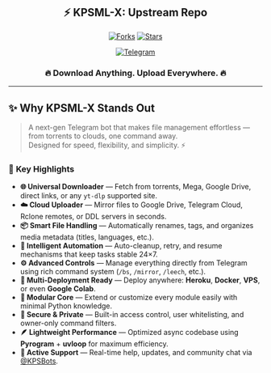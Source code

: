 <div align="center">

## ⚡️ KPSML-X: Upstream Repo

<a href="https://github.com/Tamilupdates/KPSML-X/fork"><img alt="Forks" src="https://img.shields.io/github/forks/Tamilupdates/KPSML-X?style=for-the-badge&logo=git&color=orange"></a> <a href="https://github.com/Tamilupdates/KPSML-X/stargazers"><img alt="Stars" src="https://img.shields.io/github/stars/Tamilupdates/KPSML-X?style=for-the-badge&logo=github&color=FFD700"></a>

<a href="https://t.me/KPSBots"><img alt="Telegram" src="https://img.shields.io/badge/Join%20on%20Telegram-blue?style=for-the-badge&logo=telegram&logoColor=white"></a>

### 🔥 Download Anything. Upload Everywhere. 🔥

</div>

---

## ✨ **Why KPSML-X Stands Out**

> A next-gen Telegram bot that makes file management effortless — from torrents to clouds, one command away.  
> Designed for speed, flexibility, and simplicity. ⚡

### 🚀 **Key Highlights**

- **🌐 Universal Downloader** — Fetch from torrents, Mega, Google Drive, direct links, or any `yt-dlp` supported site.  
- **☁️ Cloud Uploader** — Mirror files to Google Drive, Telegram Cloud, Rclone remotes, or DDL servers in seconds.  
- **📦 Smart File Handling** — Automatically renames, tags, and organizes media metadata (titles, languages, etc.).  
- **🧠 Intelligent Automation** — Auto-cleanup, retry, and resume mechanisms that keep tasks stable 24×7.  
- **⚙️ Advanced Controls** — Manage everything directly from Telegram using rich command system (`/bs`, `/mirror`, `/leech`, etc.).  
- **🎯 Multi-Deployment Ready** — Deploy anywhere: **Heroku**, **Docker**, **VPS**, or even **Google Colab**.  
- **🧩 Modular Core** — Extend or customize every module easily with minimal Python knowledge.  
- **🔐 Secure & Private** — Built-in access control, user whitelisting, and owner-only command filters.  
- **🪶 Lightweight Performance** — Optimized async codebase using **Pyrogram** + **uvloop** for maximum efficiency.  
- **💬 Active Support** — Real-time help, updates, and community chat via [@KPSBots](https://t.me/KPSBots).
